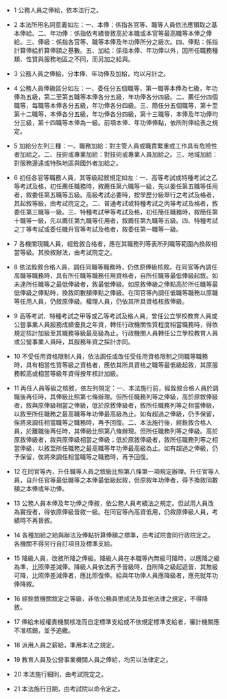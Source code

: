 * 1 公務人員之俸給，依本法行之。

* 2 本法所用名詞意義如左：一、本俸：係指各官等、職等人員依法應領取之基本俸給。二、年功俸：係指依考績晉敘高於本職或本官等最高職等本俸之俸給。三、俸級：係指各官等、職等本俸及年功俸所分之級次。四、俸點：係指計算俸給折算俸額之基數。五、加給：係指本俸、年功俸以外，因所任職務種類、性質與服務地區之不同，而另加之給與。

* 3 公務人員之俸給，分本俸、年功俸及加給，均以月計之。

* 4 公務人員俸級區分如左：一、委任分五個職等，第一職等本俸為七級，年功俸為五級，第二至第五職等本俸各分五級，年功俸各分四級。二、薦任分四個職等，每職等本俸各分五級，年功俸各分四級。三、簡任分五個職等，第十至第十二職等，本俸各分五級，年功俸各分四級，第十三職等，本俸及年功俸均分三級，第十四職等本俸為一級。前項本俸、年功俸俸點，依所附俸給表之規定。

* 5 加給分左列三種：一、職務加給：對主管人員或職責繁重或工作具有危險性者加給之。二、技術或專業加給：對技術或專業人員加給之。三、地域加給：對服務邊遠或特殊地區與國外者加給之。

* 6 初任各官等職務人員，其等級起敘規定如左：一、高等考試或特種考試之乙等考試及格，初任薦任職務時，敘薦任第六職等一級，先以委任第五職等任用者，敘委任第五職等五級。高級考試必要時，按學歷分級舉行之考試及格者，其起敘等級，由考試院定之。二、普通考試或特種考試之丙等考試及格者，敘委任第三職等一級。三、特種考試甲等考試及格，初任簡任職務時，敘簡任第十職等一級，先以薦任第九職等任用者，敘薦任第九職等五級。四、特種考試之丁等考試或委任職升官等考試及格者，敘委任第一職等一級。

* 7 各機關現職人員，經銓敘合格者，應在其職務列等表所列職等範圍內換敘相當等級。其換敘辦法，由考試院定之。

* 8 依法銓敘合格人員，調任同職等職務時，仍依原俸級核敘。在同官等內調任高職等職務時，具有所任職等職務任用資格者，自所任職等最低俸級起敘。如未達所任職等之最低俸級者，敘最低俸級。如原敘俸級之俸點高於所任職等最低俸級之俸點時，換敘同數額俸點之俸級。在同官等內調任低職等職務以原職等任用人員，仍敘原俸級。權理人員，仍依其所具資格核敘俸級。

* 9 高等考試、特種考試之甲等或乙等考試及格人員，曾任公立學校教育人員或公營事業人員服務成績優良之年資，轉任行政機關性質程度相當職務時，得依規定核計加級至其職務等級最高級為止。行政機關人員轉任公立學校教育人員或公營事業人員時，其服務年資之採計亦同。

* 10 不受任用資格限制人員，依法調任或改任受任用資格限制之同職等職務時，具有相當性質等級之資格者，應依其所具資格之職等最低級起敘，其原服務較高或相當等級年資得按年核計加級。

* 11 再任人員等級之核敘，依左列規定：一、本法施行前，經銓敘合格人員於調職後再任時，其俸級比照第七條辦理。但所任職務列等之俸級，高於原敘俸級者，敘與原俸級相當之俸級，低於原敘俸級者，敘所任職務列等之相當俸級，以敘至所任職務之最高職等年功俸最高級為止。如有超過之俸級，仍予保留，俟將來調任相當職等之職務時，再予回復。二、本法施行後，經銓敘合格人員，於離職後再任時，其俸級比照第八條辦理。但所任職務列等之俸級。高於原敘俸級者，敘與原俸級相當之俸級；低於原敘俸級者，敘所任職務列等之相當俸級，以敘至所任職務之最高職等年功俸最高級為止。如有超過之俸級，仍予保留，俟將來調任相當職等之職務時，再予回復。

* 12 在同官等內，升任職等人員之敘級比照第八條第一項規定辦理。升任官等人員，自升任官等最低職等之本俸最低級起敘，但原敘年功俸者，得予換敘同數額之本俸或年功俸。

* 13 公務人員本俸及年功俸之俸敘，依公務人員考績法之規定。但試用人員改為實授者，得依原俸級晉敘一級。在同官等內高資低用，仍敘原俸級人員，考績時不再晉敘。

* 14 各種加給之給與辦法及俸點折算俸額之標準，由考試院會同行政院定之。各機關不得另行自訂項目及標準支給。

* 15 降級人員，改敘所降之俸級。降級人員在本職等內無級可降時，以應降之級為準，比照俸差減俸。降級人員依法再予晉級時，自所降之級起遞晉，其無級可降，比照俸差減俸者，應比照復俸。給與年功俸人員應降級者，應先就年功俸降敘。

* 16 經銓敘機關敘定之等級，非依公務員懲戒法及其他法律之規定，不得降敘。

* 17 俸給未經權責機關核准而自定標準支給或不依規定標準支給者，審計機關應不准核銷，並予追繳。

* 18 派用人員之薪給，準用本法之規定。

* 19 教育人員及公營事業機關人員之俸給，均另以法律定之。

* 20 本法施行細則，由考試院定之。

* 21 本法施行日期，由考試院以命令定之。

